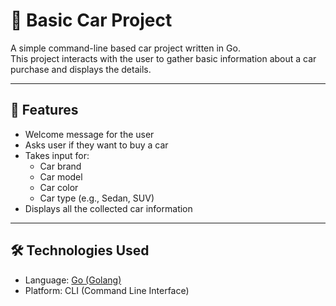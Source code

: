# 🚗 Basic Car Project

A simple command-line based car project written in Go.  
This project interacts with the user to gather basic information about a car purchase and displays the details.

---

## 📌 Features

- Welcome message for the user
- Asks user if they want to buy a car
- Takes input for:
  - Car brand
  - Car model
  - Car color
  - Car type (e.g., Sedan, SUV)
- Displays all the collected car information

---

## 🛠️ Technologies Used

- Language: [Go (Golang)](https://golang.org/)
- Platform: CLI (Command Line Interface)
